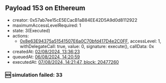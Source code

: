 ## Payload 153 on Ethereum

- creator: 0x57ab7ee15cE5ECacB1aB84EE42D5A9d0d8112922
- maximumAccessLevelRequired: 1
- state: 3(Executed)
- actions:
  - [0x8e63E94375a51541507E6a0C70bfd417D4e2C0FF](https://etherscan.io/tx/0x8e63E94375a51541507E6a0C70bfd417D4e2C0FF), accessLevel: 1, withDelegateCall: true, value: 0, signature: execute(), callData: 0x
- createdAt: [02/08/2024, 13:36:23](https://etherscan.io/tx/0x989b1c6dbf68aa556fa239cdae5e495376110950e6b5511dcad4efef187a2e09)
- queuedAt: [06/08/2024, 14:20:59](https://etherscan.io/tx/0xcb555f61c77aedaf73a16117e07406368c7fb71a6afefd238bc8d830015c200a)
- executedAt: [07/08/2024, 14:21:47, block: 20477260](https://etherscan.io/tx/0x868412b48e05778c0a75160381ae6e66ddeecfbad5098bd3f66f5b0a78e8afe5)

### :sos: simulation failed: 33
